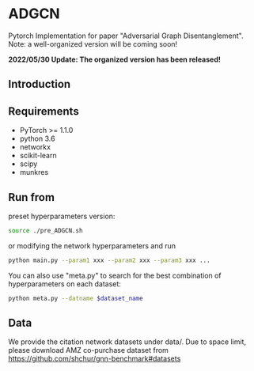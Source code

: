# ADGCN
Pytorch Implementation for paper "Adversarial Graph Disentanglement". Note: a well-organized version will be coming soon!

**2022/05/30 Update: The organized version has been released!**
## Introduction


## Requirements
* PyTorch >= 1.1.0
* python 3.6
* networkx
* scikit-learn
* scipy
* munkres

## Run from
preset hyperparameters version:
```bash
source ./pre_ADGCN.sh
```
or modifying the network hyperparameters and run
```bash
python main.py --param1 xxx --param2 xxx --param3 xxx ...
```

You can also use "meta.py" to search for the best combination of hyperparameters on each dataset:
```bash
python meta.py --datname $dataset_name
```

## Data
We provide the citation network datasets under data/. Due to space limit, please download AMZ co-purchase dataset from https://github.com/shchur/gnn-benchmark#datasets
